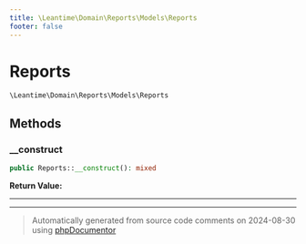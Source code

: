 ```yaml
---
title: \Leantime\Domain\Reports\Models\Reports
footer: false
---
```


# Reports




`\Leantime\Domain\Reports\Models\Reports`




## Methods

### __construct



```php
public Reports::__construct(): mixed
```









**Return Value:**





---


---
> Automatically generated from source code comments on 2024-08-30 using [phpDocumentor](http://www.phpdoc.org/)
